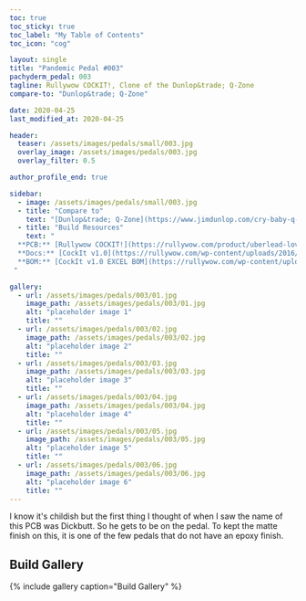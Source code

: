 ```yaml
---
toc: true
toc_sticky: true
toc_label: "My Table of Contents"
toc_icon: "cog"

layout: single
title: "Pandemic Pedal #003"
pachyderm_pedal: 003
tagline: Rullywow COCKIT!, Clone of the Dunlop&trade; Q-Zone
compare-to: "Dunlop&trade; Q-Zone"

date: 2020-04-25
last_modified_at: 2020-04-25

header:
  teaser: /assets/images/pedals/small/003.jpg
  overlay_image: /assets/images/pedals/003.jpg
  overlay_filter: 0.5

author_profile_end: true

sidebar:
  - image: /assets/images/pedals/small/003.jpg
  - title: "Compare to"
    text: "[Dunlop&trade; Q-Zone](https://www.jimdunlop.com/cry-baby-q-zone-fixed-wah/)"
  - title: "Build Resources"
    text: "
  **PCB:** [Rullywow COCKIT!](https://rullywow.com/product/uberlead-lovepedal-superlead-distortion-od-copy/)<br>
  **Docs:** [CockIt v1.0](https://rullywow.com/wp-content/uploads/2016/01/CockIt-v1.0.pdf)
  **BOM:** [CockIt v1.0 EXCEL BOM](https://rullywow.com/wp-content/uploads/2016/01/Cockit-Excel-BOM-v1.0.xlsx)
 "

gallery:
  - url: /assets/images/pedals/003/01.jpg
    image_path: /assets/images/pedals/003/01.jpg
    alt: "placeholder image 1"
    title: ""
  - url: /assets/images/pedals/003/02.jpg
    image_path: /assets/images/pedals/003/02.jpg
    alt: "placeholder image 2"
    title: ""
  - url: /assets/images/pedals/003/03.jpg
    image_path: /assets/images/pedals/003/03.jpg
    alt: "placeholder image 3"
    title: ""
  - url: /assets/images/pedals/003/04.jpg
    image_path: /assets/images/pedals/003/04.jpg
    alt: "placeholder image 4"
    title: ""
  - url: /assets/images/pedals/003/05.jpg
    image_path: /assets/images/pedals/003/05.jpg
    alt: "placeholder image 5"
    title: ""
  - url: /assets/images/pedals/003/06.jpg
    image_path: /assets/images/pedals/003/06.jpg
    alt: "placeholder image 6"
    title: ""
---
```


I know it's childish but the first thing I thought of when I saw the name of this PCB was Dickbutt. So he gets to be on the pedal. To kept the matte finish on this, it is one of the few pedals that do not have an epoxy finish.

## Build Gallery ## 

{% include gallery caption="Build Gallery" %}